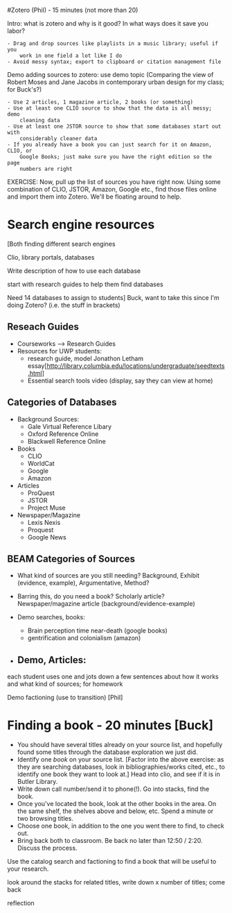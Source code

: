 #Zotero (Phil) - 15 minutes (not more than 20)

Intro: what is zotero and why is it good? In what ways does it save you labor?

    - Drag and drop sources like playlists in a music library; useful if you
        work in one field a lot like I do
    - Avoid messy syntax; export to clipboard or citation management file

Demo adding sources to zotero: use demo topic (Comparing the view of Robert
Moses and Jane Jacobs in contemporary urban design for my class; for Buck's?)

    - Use 2 articles, 1 magazine article, 2 books (or something)
    - Use at least one CLIO source to show that the data is all messy; demo
        cleaning data
    - Use at least one JSTOR source to show that some databases start out with
        considerably cleaner data
    - If you already have a book you can just search for it on Amazon, CLIO, or
        Google Books; just make sure you have the right edition so the page
        numbers are right

EXERCISE: Now, pull up the list of sources you have right now. Using some
combination of CLIO, JSTOR, Amazon, Google etc., find those files online and
import them into Zotero. We'll be floating around to help.

# Search engine resources 

[Both finding different search engines

Clio, library portals, databases

Write description of how to use each database

start with research guides to help them find databases

Need 14 databases to assign to students] Buck, want to take this since I'm
doing Zotero? (i.e. the stuff in brackets)

## Reseach Guides
* Courseworks --> Research Guides
* Resources for UWP students:
    - research guide, model Jonathon Letham essay[http://library.columbia.edu/locations/undergraduate/seedtexts.html]
    - Essential search tools video (display, say they can view at home)

## Categories of Databases
* Background Sources:
    - Gale Virtual Reference Libary
    - Oxford Reference Online
    - Blackwell Reference Online
* Books
    - CLIO
    - WorldCat
    - Google
    - Amazon
* Articles
    - ProQuest
    - JSTOR
    - Project Muse
* Newspaper/Magazine
    - Lexis Nexis
    - Proquest
    - Google News

## BEAM Categories of Sources
* What kind of sources are you still needing? Background, Exhibit (evidence, example), Argumentative, Method?
* Barring this, do you need a book? Scholarly article? Newspaper/magazine article (background/evidence-example)


* Demo searches, books:
    - Brain perception time near-death (google books)
    - gentrification and colonialism (amazon)
* Demo, Articles:
    - 

each student uses one and jots down a few sentences about how it works and what
kind of sources; for homework

Demo factioning (use to transition) [Phil]

# Finding a book - 20 minutes [Buck]

* You should have several titles already on your source list, and hopefully found some titles through the database exploration we just did.
* Identify one *book* on your source list. [Factor into the above exercise: as they are searching databases, look in bibliographies/works cited, etc., to identify one book they want to look at.] Head into clio, and see if it is in Butler Library. 
* Write down call number/send it to phone(!). Go into stacks, find the book.
* Once you've located the book, look at the other books in the area. On the same shelf, the shelves above and below, etc. Spend a minute or two browsing titles.
* Choose one book, in addition to the one you went there to find, to check out. 
* Bring back both to classroom. Be back no later than 12:50 / 2:20. Discuss the process.


Use the catalog search and factioning to find a book that will be useful to
your research.

look around the stacks for related titles, write down x number of titles; come
back 

reflection


